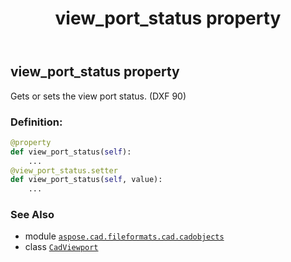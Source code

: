 ﻿---
title: view_port_status property
second_title: Aspose.CAD for Python via .NET API References
description: 
type: docs
weight: 910
url: /python-net/aspose.cad.fileformats.cad.cadobjects/cadviewport/view_port_status/
is_root: false
---

## view_port_status property


Gets or sets the view port status. (DXF 90)
### Definition:
```python
@property
def view_port_status(self):
    ...
@view_port_status.setter
def view_port_status(self, value):
    ...
```

### See Also
* module [`aspose.cad.fileformats.cad.cadobjects`](../../)
* class [`CadViewport`](/cad/python-net/aspose.cad.fileformats.cad.cadobjects/cadviewport)
